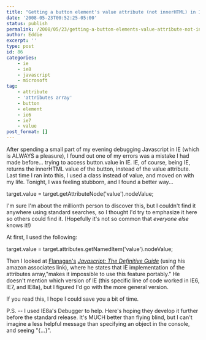 ```yaml
---
title: "Getting a button element's value attribute (not innerHTML) in IE"
date: '2008-05-23T00:52:25-05:00'
status: publish
permalink: /2008/05/23/getting-a-button-elements-value-attribute-not-innerhtml-in-ie
author: Eddie
excerpt: ''
type: post
id: 86
categories:
    - ie
    - ie8
    - javascript
    - microsoft
tag:
    - attribute
    - 'attributes array'
    - button
    - element
    - ie6
    - ie7
    - value
post_format: []
---
```

After spending a small part of my evening debugging Javascript in IE (which is ALWAYS a pleasure), I found out one of my errors was a mistake I had made before... trying to access button.value in IE. IE, of course, being IE, returns the innerHTML value of the button, instead of the value attribute. Last time I ran into this, I used a class instead of value, and moved on with my life. Tonight, I was feeling stubborn, and I found a better way...

target.value = target.getAttributeNode('value').nodeValue;

I'm sure I'm about the millionth person to discover this, but I couldn't find it anywhere using standard searches, so I thought I'd try to emphasize it here so others could find it. (Hopefully it's not so common that *everyone else* knows it!)

At first, I used the following:

target.value = target.attributes.getNamedItem('value').nodeValue;

Then I looked at [Flanagan's](http://www.davidflanagan.com/) [*Javascript: The Definitive Guide*](http://www.amazon.com/gp/product/0596101996?ie=UTF8&tag=davidflanagancom&link_code=as3&camp=211189&creative=373489&creativeASIN=0596101996) (using his amazon associates link), where he states that IE implementation of the attributes array,"makes it impossible to use this feature portably." He doesn't mention which version of IE (this specific line of code worked in IE6, IE7, and IE8a), but I figured I'd go with the more general version.

If you read this, I hope I could save you a bit of time.

P.S. -- I used IE8a's Debugger to help. Here's hoping they develop it further before the standard release. It's MUCH better than flying blind, but I can't imagine a less helpful message than specifying an object in the console, and seeing "{...}".